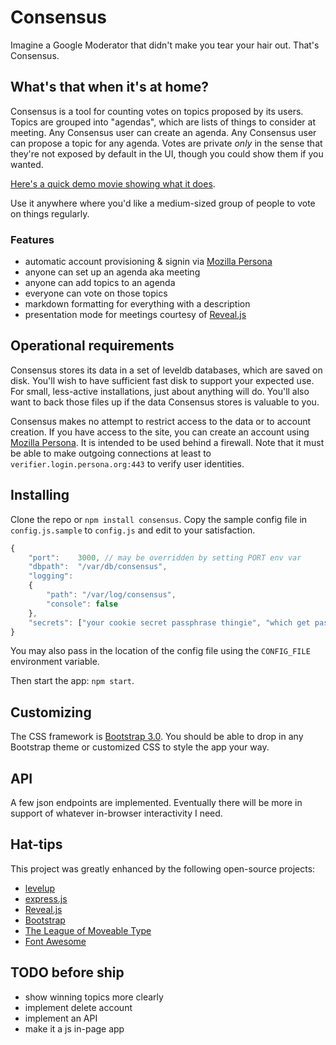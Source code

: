# Consensus

Imagine a Google Moderator that didn't make you tear your hair out. That's Consensus.

## What's that when it's at home?

Consensus is a tool for counting votes on topics proposed by its users. Topics are grouped into "agendas", which are lists of things to consider at meeting. Any Consensus user can create an agenda. Any Consensus user can propose a topic for any agenda. Votes are private *only* in the sense that they're not exposed by default in the UI, though you could show them if you wanted.

[Here's a quick demo movie showing what it does](https://cloudup.com/cWPa8l1RdsF).

Use it anywhere where you'd like a medium-sized group of people to vote on things regularly.

### Features

- automatic account provisioning & signin via [Mozilla Persona](https://www.mozilla.org/en-US/persona/)
- anyone can set up an agenda aka meeting
- anyone can add topics to an agenda
- everyone can vote on those topics
- markdown formatting for everything with a description
- presentation mode for meetings courtesy of [Reveal.js](http://lab.hakim.se/reveal-js/)

## Operational requirements

Consensus stores its data in a set of leveldb databases, which are saved on disk. You'll wish to have sufficient fast disk to support your expected use. For small, less-active installations, just about anything will do. You'll also want to back those files up if the data Consensus stores is valuable to you.

Consensus makes no attempt to restrict access to the data or to account creation. If you have access to the site, you can create an account using [Mozilla Persona](https://www.mozilla.org/en-US/persona/). It is intended to be used behind a firewall. Note that it must be able to make outgoing connections at least to `verifier.login.persona.org:443` to verify user identities.

## Installing

Clone the repo or `npm install consensus`. Copy the sample config file in `config.js.sample` to `config.js` and edit to your satisfaction.

```javascript
{
	"port":    3000, // may be overridden by setting PORT env var
	"dbpath":  "/var/db/consensus",
	"logging": 
	{
		"path": "/var/log/consensus",
		"console": false
	},
	"secrets": ["your cookie secret passphrase thingie", "which get passed to keygrip" ]
}
```

You may also pass in the location of the config file using the `CONFIG_FILE` environment variable.

Then start the app: `npm start`.

## Customizing

The CSS framework is [Bootstrap 3.0](http://getbootstrap.com). You should be able to drop in any Bootstrap theme or customized CSS to style the app your way.

## API

A few json endpoints are implemented. Eventually there will be more in support of whatever in-browser interactivity I need.

## Hat-tips

This project was greatly enhanced by the following open-source projects:

* [levelup](https://github.com/rvagg/node-levelup)
* [express.js](http://expressjs.com)
* [Reveal.js](http://lab.hakim.se/reveal-js/)
* [Bootstrap](http://getbootstrap.com/)
* [The League of Moveable Type](http://www.theleagueofmoveabletype.com/)
* [Font Awesome](http://fortawesome.github.io/Font-Awesome/)

## TODO before ship

- show winning topics more clearly
- implement delete account
- implement an API
- make it a js in-page app
